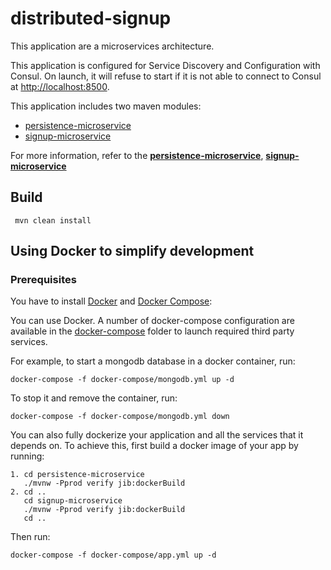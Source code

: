 # distributed-signup

This application are a microservices architecture.

This application is configured for Service Discovery and Configuration with Consul. On launch, it will refuse to start if it is not able to connect to Consul at [http://localhost:8500](http://localhost:8500).

This application includes two maven modules:

 - [persistence-microservice](persistence-microservice)  
 - [signup-microservice](signup-microservice)
 
 For more information, refer to the **[persistence-microservice](persistence-microservice/README.md)**,  **[signup-microservice](signup-microservice/README.md)**
## Build
  
     mvn clean install
  

## Using Docker to simplify development

###  Prerequisites

You have to install [Docker](https://docs.docker.com/) and [Docker Compose](https://docs.docker.com/compose/install/):

You can use Docker. A number of docker-compose configuration are available in the [docker-compose](docker-compose) folder to launch required third party services.

For example, to start a mongodb database in a docker container, run:

    docker-compose -f docker-compose/mongodb.yml up -d

To stop it and remove the container, run:

    docker-compose -f docker-compose/mongodb.yml down

You can also fully dockerize your application and all the services that it depends on.
To achieve this, first build a docker image of your app by running:

    1. cd persistence-microservice
       ./mvnw -Pprod verify jib:dockerBuild
    2. cd ..
       cd signup-microservice
       ./mvnw -Pprod verify jib:dockerBuild
       cd ..

Then run:

    docker-compose -f docker-compose/app.yml up -d